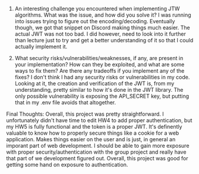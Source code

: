 1. An interesting challenge you encountered when implementing JTW algorithms. What was the issue, and how did you solve it?
I was running into issues trying to figure out the encoding/decoding. Eventually though, we got that snippet on Discord
making things much easier. The actual JWT was not too bad. I did however, need to look into it further than lecture just to
try and get a better understanding of it so that I could actually implement it.

2. What security risks/vulnerabilities/weaknesses, if any, are present in your implementation? How can they be exploited, and what are some ways to fix them? Are there any tradeoffs if you implement any of the fixes?
I don't think I had any security risks or vulnerabilities in my code. Looking at it, the creation and verification of the JWT is, from my understanding,
pretty similar to how it's done in the JWT library. The only possible vulnerability is exposing the API_SECRET key, but putting that in my .env file avoids
that altogether.


Final Thoughts:
Overall, this project was pretty straightforward. I unfortunately didn't have time to edit HW4 to add proper authentication, 
but my HW5 is fully functional and the token is a proper JWT. It's definently valuable to know how to properly secure things
like a cookie for a web application. Makes things easier on the user and is just, in general an imporant part of web development.
I should be able to gain more exposure with proper security/authentication with the group project and really have that part 
of we development figured out. 
Overall, this project was good for getting some hand on exposure to authentication.
